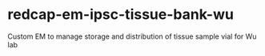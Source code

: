 # redcap-em-ipsc-tissue-bank-wu
Custom EM to manage storage and distribution of tissue sample vial for Wu lab
